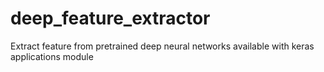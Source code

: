 # deep_feature_extractor
Extract feature from pretrained deep neural networks available with keras applications module
